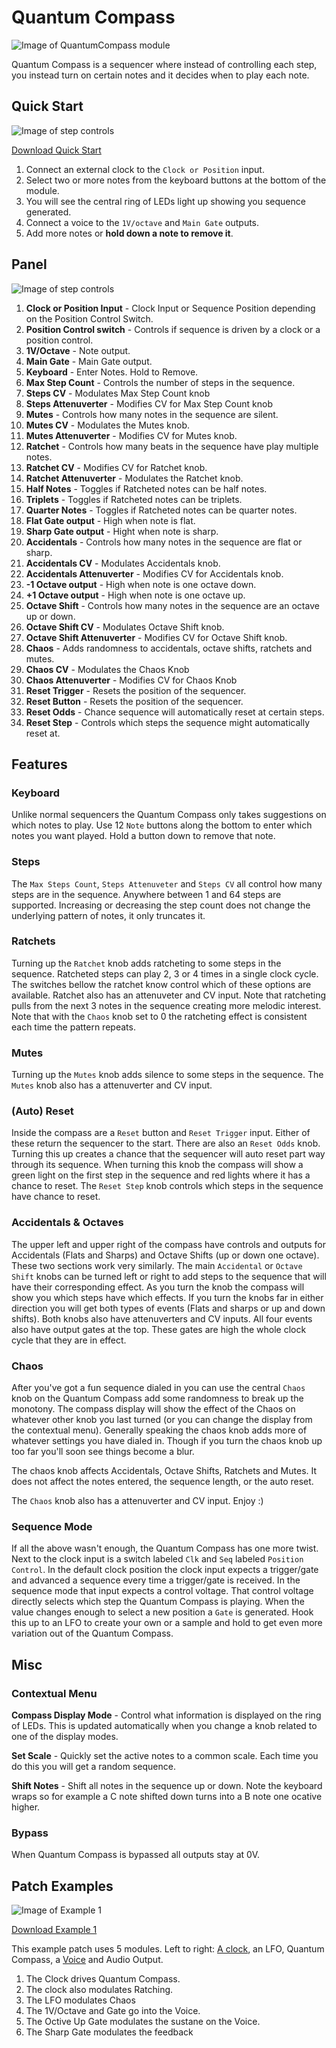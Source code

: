 # Quantum Compass
![Image of QuantumCompass module](../images/QuantumCompass.png)

Quantum Compass is a sequencer where instead of controlling each step, you instead turn on certain notes and it decides when to play each note.

## Quick Start

![Image of step controls](../images/QuantumCompass/quick_start_1.png)

[Download Quick Start](../examples/QuantumCompass/QuantumCompass_QuickStart.vcvs?raw=true)

1. Connect an external clock to the `Clock or Position` input.
2. Select two or more notes from the keyboard buttons at the bottom of the module.
3. You will see the central ring of LEDs light up showing you sequence generated. 
4. Connect a voice to the `1V/octave` and `Main Gate` outputs.
5. Add more notes or **hold down a note to remove it**.

## Panel

![Image of step controls](../images/QuantumCompass/labels.png)

1. **Clock or Position Input** - Clock Input or Sequence Position depending on the Position Control Switch.
2. **Position Control switch** - Controls if sequence is driven by a clock or a position control.
3. **1V/Octave** - Note output.
4. **Main Gate** - Main Gate output.
5. **Keyboard** - Enter Notes. Hold to Remove. 
6. **Max Step Count** - Controls the number of steps in the sequence.
7. **Steps CV** - Modulates Max Step Count knob
8. **Steps Attenuverter** - Modifies CV for Max Step Count knob
9. **Mutes** - Controls how many notes in the sequence are silent.
10. **Mutes CV** - Modulates the Mutes knob.
11. **Mutes Attenuverter** - Modifies CV for Mutes knob.
12. **Ratchet** - Controls how many beats in the sequence have play multiple notes.
13. **Ratchet CV** - Modifies CV for Ratchet knob.
14. **Ratchet Attenuverter** - Modulates the Ratchet knob.
15. **Half Notes** - Toggles if Ratcheted notes can be half notes.
16. **Triplets** - Toggles if Ratcheted notes can be triplets.
17. **Quarter Notes** - Toggles if Ratcheted notes can be quarter notes.
18. **Flat Gate output** - High when note is flat.
19. **Sharp Gate output** - Hight when note is sharp.
20. **Accidentals** - Controls how many notes in the sequence are flat or sharp.
21. **Accidentals CV** - Modulates Accidentals knob.
22. **Accidentals Attenuverter** - Modifies CV for Accidentals knob.
23. **-1 Octave output** - High when note is one octave down.
24. **+1 Octave output** - High when note is one octave up.
25. **Octave Shift** - Controls how many notes in the sequence are an octave up or down.
26. **Octave Shift CV** - Modulates Octave Shift knob.
27. **Octave Shift Attenuverter** - Modifies CV for Octave Shift knob.
28. **Chaos** - Adds randomness to accidentals, octave shifts, ratchets and mutes.
29. **Chaos CV** - Modulates the Chaos Knob
30. **Chaos Attenuverter** - Modifies CV for Chaos Knob
31. **Reset Trigger** - Resets the position of the sequencer.
32. **Reset Button** - Resets the position of the sequencer.
33. **Reset Odds** - Chance sequence will automatically reset at certain steps.
34. **Reset Step** - Controls which steps the sequence might automatically reset at.

## Features

### Keyboard 

Unlike normal sequencers the Quantum Compass only takes suggestions on which notes to play. Use 12 `Note` buttons along the bottom to enter which notes you want played. Hold a button down to remove that note.

### Steps 

The `Max Steps Count`, `Steps Attenuveter` and `Steps CV` all control how many steps are in the sequence. Anywhere between 1 and 64 steps are supported. Increasing or decreasing the step count does not change the underlying pattern of notes, it only truncates it.

### Ratchets

Turning up the `Ratchet` knob adds ratcheting to some steps in the sequence. Ratcheted steps can play 2, 3 or 4 times in a single clock cycle. The switches bellow the ratchet know control which of these options are available.  Ratchet also has an attenuveter and CV input. Note that ratcheting pulls from the next 3 notes in the sequence creating more melodic interest. Note that with the `Chaos` knob set to 0 the ratcheting effect is consistent each time the pattern repeats.

### Mutes

Turning up the `Mutes` knob adds silence to some steps in the sequence. The `Mutes` knob also has a attenuverter and CV input. 

### (Auto) Reset

Inside the compass are a `Reset` button and `Reset Trigger` input. Either of these return the sequencer to the start. There are also an `Reset Odds` knob. Turning this up creates a chance that the sequencer will auto reset part way through its sequence. When turning this knob the compass will show a green light on the first step in the sequence and red lights where it has a chance to reset. The `Reset Step` knob controls which steps in the sequence have chance to reset.

### Accidentals & Octaves

The upper left and upper right of the compass have controls and outputs for Accidentals (Flats and Sharps) and Octave Shifts (up or down one octave). These two sections work very similarly. The main `Accidental` or `Octave Shift` knobs can be turned left or right to add steps to the sequence that will have their corresponding effect. As you turn the knob the compass will show you which steps have which effects. If you turn the knobs far in either direction you will get both types of events (Flats and sharps or up and down shifts). Both knobs also have attenuverters and CV inputs. All four events also have output gates at the top. These gates are high the whole clock cycle that they are in effect.

### Chaos

After you've got a fun sequence dialed in you can use the central `Chaos` knob on the Quantum Compass add some randomness to break up the monotony. The compass display will show the effect of the Chaos on whatever other knob you last turned (or you can change the display from the contextual menu). Generally speaking the chaos knob adds more of whatever settings you have dialed in. Though if you turn the chaos knob up too far you'll soon see things become a blur. 

The chaos knob affects Accidentals, Octave Shifts, Ratchets and Mutes. It does not affect the notes entered, the sequence length, or the auto reset.

The `Chaos` knob also has a attenuverter and CV input. Enjoy :)

### Sequence Mode

If all the above wasn't enough, the Quantum Compass has one more twist. Next to the clock input is a switch labeled `Clk` and `Seq` labeled `Position Control`. In the default clock position the clock input expects a trigger/gate and advanced a sequence every time a trigger/gate is received. In the sequence mode that input expects a control voltage. That control voltage directly selects which step the Quantum Compass is playing. When the value changes enough to select a new position a `Gate` is generated. Hook this up to an LFO to create your own or a sample and hold to get even more variation out of the Quantum Compass.

## Misc

### Contextual Menu

**Compass Display Mode** - Control what information is displayed on the ring of LEDs. This is updated automatically when you change a knob related to one of the display modes.

**Set Scale** - Quickly set the active notes to a common scale. Each time you do this you will get a random sequence.

**Shift Notes** - Shift all notes in the sequence up or down. Note the keyboard wraps so for example a C note shifted down turns into a B note one ocative higher.

### Bypass
When Quantum Compass is bypassed all outputs stay at 0V.

## Patch Examples

![Image of Example 1](../images/QuantumCompass/example_1.png)

[Download Example 1](../examples/QuantumCompass/QuantumCompass_Example1.vcvs?raw=true)

This example patch uses 5 modules. Left to right: [A clock](https://library.vcvrack.com/ImpromptuModular/Clocked-Clkd), an LFO, Quantum Compass, a [Voice](https://library.vcvrack.com/Bogaudio/Bogaudio-FMOp) and Audio Output.

1. The Clock drives Quantum Compass.
2. The clock also modulates Ratching.
3. The LFO modulates Chaos
4. The 1V/Octave and Gate go into the Voice.
5. The Octive Up Gate modulates the sustane on the Voice.
6. The Sharp Gate modulates the feedback

